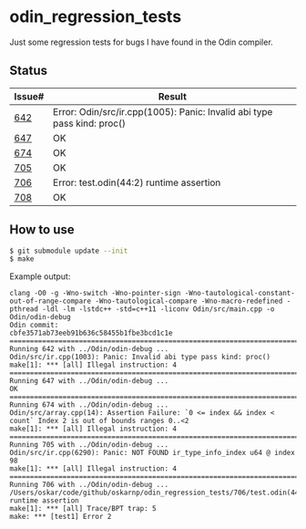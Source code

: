 # odin_regression_tests

Just some regression tests for bugs I have found in the Odin compiler.

## Status

|Issue#|Result|
|---|---|
|[642](https://github.com/odin-lang/Odin/issues/642)|Error: Odin/src/ir.cpp(1005): Panic: Invalid abi type pass kind: proc()|
|[647](https://github.com/odin-lang/Odin/issues/647)|OK|
|[674](https://github.com/odin-lang/Odin/issues/674)|OK|
|[705](https://github.com/odin-lang/Odin/issues/705)|OK|
|[706](https://github.com/odin-lang/Odin/issues/706)|Error: test.odin(44:2) runtime assertion|
|[708](https://github.com/odin-lang/Odin/issues/708)|OK|

## How to use

```sh
$ git submodule update --init
$ make
```

Example output:

```
clang -O0 -g -Wno-switch -Wno-pointer-sign -Wno-tautological-constant-out-of-range-compare -Wno-tautological-compare -Wno-macro-redefined -pthread -ldl -lm -lstdc++ -std=c++11 -liconv Odin/src/main.cpp -o Odin/odin-debug
Odin commit:
cbfe3571ab73eeb91b636c58455b1fbe3bcd1c1e
================================================================================
Running 642 with ../Odin/odin-debug ...
Odin/src/ir.cpp(1003): Panic: Invalid abi type pass kind: proc()
make[1]: *** [all] Illegal instruction: 4
================================================================================
Running 647 with ../Odin/odin-debug ...
OK
================================================================================
Running 674 with ../Odin/odin-debug ...
Odin/src/array.cpp(14): Assertion Failure: `0 <= index && index < count` Index 2 is out of bounds ranges 0..<2
make[1]: *** [all] Illegal instruction: 4
================================================================================
Running 705 with ../Odin/odin-debug ...
Odin/src/ir.cpp(6290): Panic: NOT FOUND ir_type_info_index u64 @ index 98
make[1]: *** [all] Illegal instruction: 4
================================================================================
Running 706 with ../Odin/odin-debug ...
/Users/oskar/code/github/oskarnp/odin_regression_tests/706/test.odin(44:2) runtime assertion
make[1]: *** [all] Trace/BPT trap: 5
make: *** [test1] Error 2
```
